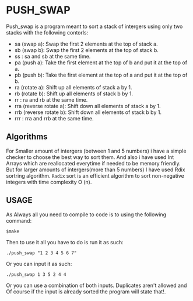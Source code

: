 # PUSH_SWAP
Push_swap is a program meant to sort a stack of intergers using only two stacks with the following contorls:
- sa (swap a): Swap the first 2 elements at the top of stack a.
- sb (swap b): Swap the first 2 elements at the top of stack b.
- ss : sa and sb at the same time.
- pa (push a): Take the first element at the top of b and put it at the top of a.
- pb (push b): Take the first element at the top of a and put it at the top of b.
- ra (rotate a): Shift up all elements of stack a by 1.
- rb (rotate b): Shift up all elements of stack b by 1.
- rr : ra and rb at the same time.
- rra (reverse rotate a): Shift down all elements of stack a by 1.
- rrb (reverse rotate b): Shift down all elements of stack b by 1.
- rrr : rra and rrb at the same time.
## Algorithms
For Smaller amount of intergers (between 1 and 5 numbers) i have a simple checker to choose the best way to sort them. And also i have used Int Arrays which are reallocated everytime if needed to be memory friendly.
But for larger amounts of intergers(more than 5 numbers) I have used Rdix sortring algorithm. `Radix` sort is an efficient algorithm to sort non-negative integers with time complexity O (n).

## USAGE
As Always all you need to compile to code is to using the following command:
```
$make
```
Then to use it all you have to do is run it as such:
```
./push_swap "1 2 3 4 5 6 7"
```
Or you can input it as such:
```
./push_swap 1 3 5 2 4 4
```
Or you can use a combination of both inputs. Duplicates aren't allowed and Of course if the input is already sorted the program will state that!.
